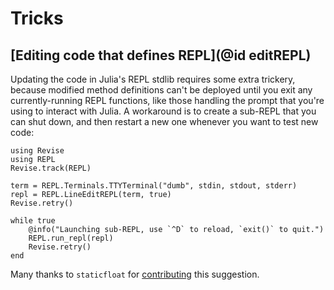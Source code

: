 # Tricks

## [Editing code that defines REPL](@id editREPL)

Updating the code in Julia's REPL stdlib requires some extra trickery, because modified method definitions can't be deployed until you exit any currently-running REPL functions, like those handling the prompt that you're using to interact with Julia. A workaround is to create a sub-REPL that you can shut down, and then restart a new one whenever you want to test new code:

```
using Revise
using REPL
Revise.track(REPL)

term = REPL.Terminals.TTYTerminal("dumb", stdin, stdout, stderr)
repl = REPL.LineEditREPL(term, true)
Revise.retry()

while true
    @info("Launching sub-REPL, use `^D` to reload, `exit()` to quit.")
    REPL.run_repl(repl)
    Revise.retry()
end
```

Many thanks to `staticfloat` for [contributing](https://github.com/timholy/Revise.jl/issues/741) this suggestion.
